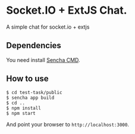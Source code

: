 # Socket.IO + ExtJS Chat.

A simple chat for socket.io + extjs

## Dependencies

You need install [Sencha CMD](https://www.sencha.com/products/extjs/cmd-download/).

## How to use

```
$ cd test-task/public
$ sencha app build
$ cd ..
$ npm install
$ npm start
```

And point your browser to `http://localhost:3000`.
